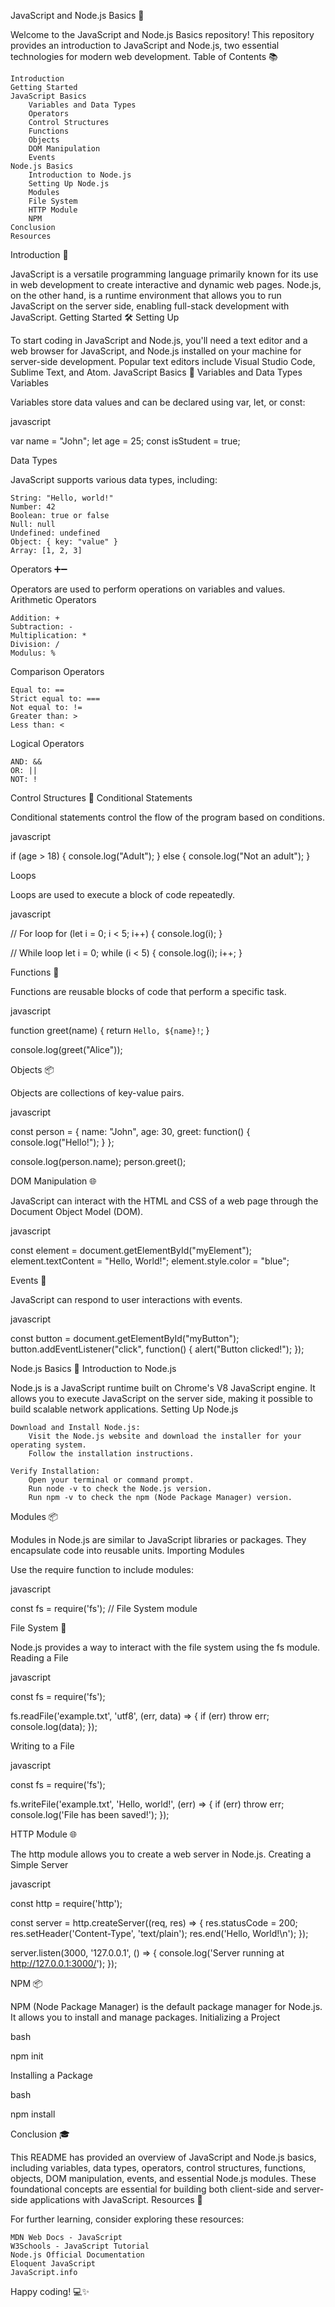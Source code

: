 JavaScript and Node.js Basics 🚀

Welcome to the JavaScript and Node.js Basics repository! This repository provides an introduction to JavaScript and Node.js, two essential technologies for modern web development.
Table of Contents 📚

    Introduction
    Getting Started
    JavaScript Basics
        Variables and Data Types
        Operators
        Control Structures
        Functions
        Objects
        DOM Manipulation
        Events
    Node.js Basics
        Introduction to Node.js
        Setting Up Node.js
        Modules
        File System
        HTTP Module
        NPM
    Conclusion
    Resources

Introduction 🌟

JavaScript is a versatile programming language primarily known for its use in web development to create interactive and dynamic web pages. Node.js, on the other hand, is a runtime environment that allows you to run JavaScript on the server side, enabling full-stack development with JavaScript.
Getting Started 🛠️
Setting Up

To start coding in JavaScript and Node.js, you'll need a text editor and a web browser for JavaScript, and Node.js installed on your machine for server-side development. Popular text editors include Visual Studio Code, Sublime Text, and Atom.
JavaScript Basics 📝
Variables and Data Types
Variables

Variables store data values and can be declared using var, let, or const:

javascript

var name = "John";
let age = 25;
const isStudent = true;

Data Types

JavaScript supports various data types, including:

    String: "Hello, world!"
    Number: 42
    Boolean: true or false
    Null: null
    Undefined: undefined
    Object: { key: "value" }
    Array: [1, 2, 3]

Operators ➕➖

Operators are used to perform operations on variables and values.
Arithmetic Operators

    Addition: +
    Subtraction: -
    Multiplication: *
    Division: /
    Modulus: %

Comparison Operators

    Equal to: ==
    Strict equal to: ===
    Not equal to: !=
    Greater than: >
    Less than: <

Logical Operators

    AND: &&
    OR: ||
    NOT: !

Control Structures 🔄
Conditional Statements

Conditional statements control the flow of the program based on conditions.

javascript

if (age > 18) {
    console.log("Adult");
} else {
    console.log("Not an adult");
}

Loops

Loops are used to execute a block of code repeatedly.

javascript

// For loop
for (let i = 0; i < 5; i++) {
    console.log(i);
}

// While loop
let i = 0;
while (i < 5) {
    console.log(i);
    i++;
}

Functions 🔧

Functions are reusable blocks of code that perform a specific task.

javascript

function greet(name) {
    return `Hello, ${name}!`;
}

console.log(greet("Alice"));

Objects 📦

Objects are collections of key-value pairs.

javascript

const person = {
    name: "John",
    age: 30,
    greet: function() {
        console.log("Hello!");
    }
};

console.log(person.name);
person.greet();

DOM Manipulation 🌐

JavaScript can interact with the HTML and CSS of a web page through the Document Object Model (DOM).

javascript

const element = document.getElementById("myElement");
element.textContent = "Hello, World!";
element.style.color = "blue";

Events 🎉

JavaScript can respond to user interactions with events.

javascript

const button = document.getElementById("myButton");
button.addEventListener("click", function() {
    alert("Button clicked!");
});

Node.js Basics 🔗
Introduction to Node.js

Node.js is a JavaScript runtime built on Chrome's V8 JavaScript engine. It allows you to execute JavaScript on the server side, making it possible to build scalable network applications.
Setting Up Node.js

    Download and Install Node.js:
        Visit the Node.js website and download the installer for your operating system.
        Follow the installation instructions.

    Verify Installation:
        Open your terminal or command prompt.
        Run node -v to check the Node.js version.
        Run npm -v to check the npm (Node Package Manager) version.

Modules 📦

Modules in Node.js are similar to JavaScript libraries or packages. They encapsulate code into reusable units.
Importing Modules

Use the require function to include modules:

javascript

const fs = require('fs'); // File System module

File System 📁

Node.js provides a way to interact with the file system using the fs module.
Reading a File

javascript

const fs = require('fs');

fs.readFile('example.txt', 'utf8', (err, data) => {
    if (err) throw err;
    console.log(data);
});

Writing to a File

javascript

const fs = require('fs');

fs.writeFile('example.txt', 'Hello, world!', (err) => {
    if (err) throw err;
    console.log('File has been saved!');
});

HTTP Module 🌐

The http module allows you to create a web server in Node.js.
Creating a Simple Server

javascript

const http = require('http');

const server = http.createServer((req, res) => {
    res.statusCode = 200;
    res.setHeader('Content-Type', 'text/plain');
    res.end('Hello, World!\n');
});

server.listen(3000, '127.0.0.1', () => {
    console.log('Server running at http://127.0.0.1:3000/');
});

NPM 📦

NPM (Node Package Manager) is the default package manager for Node.js. It allows you to install and manage packages.
Initializing a Project

bash

npm init

Installing a Package

bash

npm install <package-name>

Conclusion 🎓

This README has provided an overview of JavaScript and Node.js basics, including variables, data types, operators, control structures, functions, objects, DOM manipulation, events, and essential Node.js modules. These foundational concepts are essential for building both client-side and server-side applications with JavaScript.
Resources 📖

For further learning, consider exploring these resources:

    MDN Web Docs - JavaScript
    W3Schools - JavaScript Tutorial
    Node.js Official Documentation
    Eloquent JavaScript
    JavaScript.info

Happy coding! 💻✨
